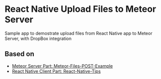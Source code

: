 # React Native Upload Files to Meteor Server
Sample app to demostrate upload files from React Native app to Meteor Server, with DropBox integration

## Based on
- [Meteor Server Part: Meteor-Files-POST-Example](https://github.com/g6ling/react-native-fileUpload-example)
- [React Native Client Part: React-Native-Tips](https://github.com/g6ling/React-Native-Tips/blob/master/How_to_upload_photo%2Cfile_in%20react-native/README.md)

